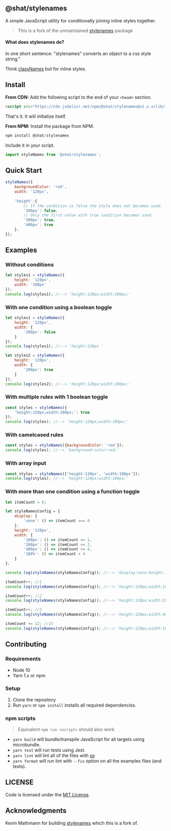 ## @shat/stylenames

A simple JavaScript utility for conditionally joining inline styles together.

> This is a fork of the unmaintained [stylenames](https://github.com/kmathmann/stylenames) package

#### What does stylenames do?

In one short sentence: "stylenames" converts an object to a css style string."

Think [classNames](https://www.npmjs.com/package/classnames) but for inline styles.

## Install

**From CDN:** Add the following script to the end of your `<head>` section.
```html
<script src="https://cdn.jsdelivr.net/npm/@shat/stylenames@v1.x.x/lib/index.umd.js"></script>
```

That's it. It will initialize itself.

**From NPM:** Install the package from NPM.
```js
npm install @shat/stylenames
```

Include it in your script.

```javascript
import styleNames from '@shat/stylenames';
```


## Quick Start

```javascript
styleNames({
    backgroundColor: 'red',
    width: '120px',
    
    'height':{
        // If the condition is false the style does not becomes used.
        '200px': false,
        // Only the first value with true condition becomes used.
        '300px': true,
        '400px': true
    },
});
```

## Examples

### Without conditions

```javascript
let styles1 = styleNames({
    height: '120px',
    width: '100px'
});
console.log(styles1); //--> 'height:120px;width:100px;'
```
       
### With one condition using a boolean toggle

```javascript
let styles1 = styleNames({
    height: '120px',
    width: {
        '200px': false
    }
});
console.log(styles1); //--> 'height:120px '

let styles2 = styleNames({
    height: '120px',
    width: {
        '200px': true
    }
});
console.log(styles2); //--> 'height:120px;width:200px;'
```

### With multiple rules with 1 boolean toggle

```js
const styles = styleNames({
    'height:120px;width:100px;': true
});
console.log(styles); //--> 'height:120px;width:100px;'
```

### With camelcased rules

```js
const styles = styleNames({backgroundColor: 'red'});
console.log(styles); //--> 'background-color:red;'
```

### With array input

```js
const styles = styleNames(['height:120px', 'width:100px']);
console.log(styles); //--> 'height:120px;width:100px;'
```

### With more than one condition using a function toggle

```javascript
let itemCount = 0;

let styleNamesConfig = {
    display: {
        'none': () => itemCount === 0
    },
    height: '120px',
    width: {
        '100px': () => itemCount <= 1,
        '200px': () => itemCount <= 2,
        '400px': () => itemCount <= 4,
        '100%': () => itemCount > 4
    }
};

console.log(styleNames(styleNamesConfig)); //--> 'display:none;height:120px;width:100px;'

itemCount++; //1
console.log(styleNames(styleNamesConfig)); //--> 'height:120px;width:100px;'

itemCount++; //2
console.log(styleNames(styleNamesConfig)); //--> 'height:120px;width:200px;'

itemCount++; //3
console.log(styleNames(styleNamesConfig)); //--> 'height:120px;width:400px;'

itemCount += 12; //15
console.log(styleNames(styleNamesConfig)); //--> 'height:120px;width:100%;'
```

## Contributing

### Requirements

- Node 10
- Yarn 1.x or npm

### Setup

1. Clone the repository
2. Run `yarn` or `npm install` installs all required dependencies.

### npm scripts

> Equivalent `npm run <script>` should also work

- `yarn build` will bundle/transpile JavaScript for all targets using microbundle.
- `yarn test` will run tests using Jest.
- `yarn lint` will lint all of the files with [xo](https://github.com/xojs/xo)
- `yarn format` will run lint with `--fix` option on all the examples files (and tests).

## LICENSE

Code is licensed under the [MIT License](./LICENSE).

## Acknowledgments

Kevin Mathmann for building [stylenames](https://github.com/kmathmann/stylenames) which this is a fork of.